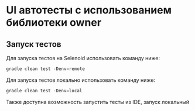 # UI автотесты с использованием библиотеки owner

## Запуск тестов

Для запуска тестов на Selenoid использовать команду ниже:
```java
gradle clean test -Denv=remote
```

Для запуска тестов локально использовать команду ниже:
```java
gradle clean test -Denv=local
```

Также доступна возможность запустить тесты из IDE, запуск локальный
